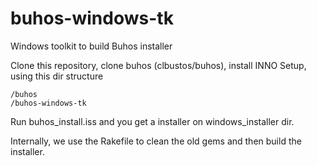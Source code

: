 # buhos-windows-tk
Windows toolkit to build Buhos installer

Clone this repository, clone buhos (clbustos/buhos), install INNO Setup, using this dir structure

    /buhos
    /buhos-windows-tk

Run buhos_install.iss and you get a installer on windows_installer dir.

Internally, we use the Rakefile to clean the old gems and then build the installer.


